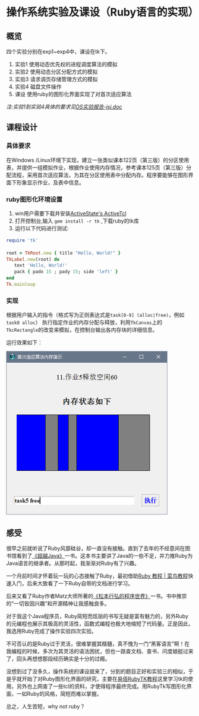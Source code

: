 # 操作系统实验及课设（Ruby语言的实现）

## 概览
四个实验分别在exp1~exp4中，课设在tk下。

1. 实验1  使用动态优先权的进程调度算法的模拟
2. 实验2  使用动态分区分配方式的模拟
3. 实验3  请求调页存储管理方式的模拟
4. 实验4  磁盘文件操作
5. 课设 使用ruby的图形化界面实现了对首次适应算法

*注:实验1到实验4具体的要求见[OS实验报告-jsj.doc](./OS实验报告-jsj.doc)*

## 课程设计

### 具体要求
在Windows /Linux环境下实现，建立一张类似课本122页（第三版）的分区使用表，并提供一组模拟作业，根据作业使用内存情况，参考课本125页（第三版）分配流程，采用首次适应算法，为其在分区使用表中分配内存。程序要能够在图形界面下形象显示作业，及表中信息。

### ruby图形化环境设置
 1. win用户需要下载并安装[ActiveState's ActiveTcl](http://www.activestate.com/activetcl/downloads)
 2. 打开控制台,输入 `gem install -r tk` ,下载ruby的tk库
 3. 运行以下代码进行测试:

```ruby
require 'tk'

root = TkRoot.new { title "Hello, World!" }
TkLabel.new(root) do
   text 'Hello, World!'
   pack { padx 15 ; pady 15; side 'left' }
end
Tk.mainloop
```

### 实现
根据用户输入的指令（格式写为正则表达式是`task[0-9] (alloc|free)`，例如`task0 alloc`） 执行指定作业的内存分配与释放，利用`TkCanvas`上的`TkcRectangle`的改变来模拟，在控制台输出各内存块的详细信息。

运行效果如下：

![首次适应算法内存演示程序](tk/screenshot.png)

## 感受
很早之前就听说了Ruby风靡硅谷，却一直没有接触。直到了去年的不经意间在图书馆看到了[《超越Java》](https://book.douban.com/subject/2043934/)一书。这本书主要讲了Java的一些不足，并力推Ruby为Java语言的继承者。从那时起，我渐渐对Ruby有了兴趣。

一个月前时间才怀着玩一玩的心态接触了Ruby，最初借助[Ruby 教程 | 菜鸟教程](http://www.runoob.com/ruby/ruby-tutorial.html)快速入门，后来大致看了一下Ruby自带的文档进行学习。

后来又看了Ruby作者Matz大师所著的[《松本行弘的程序世界》](https://book.douban.com/subject/6756090/)一书。书中推崇的“一切皆因兴趣”和开源精神让我感触良多。

对于我这个Java程序员，Ruby简短而炫丽的书写无疑是富有魅力的，另外Ruby的元编程也展示其极高的灵活性，函数式编程也极大地缩短了代码量。正是因此，我选用Ruby完成了操作实验四次实验。

不可否认的是Ruby过于灵活，很难掌握其精髓，真不愧为一门“黑客语言”啊！在我编程的时候，多次为其灵活的语法困扰，但也一路查文档、查书、问度娘挺过来了，回头再想想那段经历确实是十分的过瘾。

没想到过了没多久，操作系统的课设就来了，分到的题目正好和实验三的相似，于是乎就开始了对Ruby图形化界面的研究，主要在[易佰RubyTK教程](http://www.yiibai.com/ruby/ruby_tk_guide.html)这里学习tk的使用，另外也上网查了一些tcl的资料，才使得程序最终完成。用RubyTk写图形化界面，一如Ruby的风格，简短而难以掌握。

总之，人生苦短，why not ruby？
